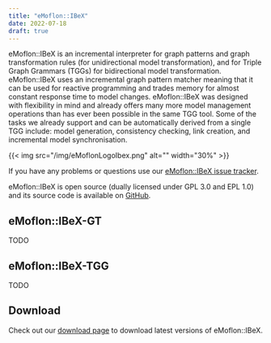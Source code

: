 ```yaml
---
title: "eMoflon::IBeX"
date: 2022-07-18
draft: true
---
```


<!-- Copy-pasted from the old eMoflon webpage -->
eMoflon::IBeX is an incremental interpreter for graph patterns and graph transformation rules (for unidirectional model transformation), and for Triple Graph Grammars (TGGs) for bidirectional model transformation.
eMoflon::IBeX uses an incremental graph pattern matcher meaning that it can be used for reactive programming and trades memory for almost constant response time to model changes.
eMoflon::IBeX was designed with flexibility in mind and already offers many more model management operations than has ever been possible in the same TGG tool.
Some of the tasks we already support and can be automatically derived from a single TGG include:
model generation, consistency checking, link creation, and incremental model synchronisation.

{{< img src="/img/eMoflonLogoIbex.png" alt="" width="30%" >}}

If you have any problems or questions use our [eMoflon::IBeX issue tracker](https://github.com/eMoflon/emoflon-ibex/issues).

eMoflon::IBeX is open source (dually licensed under GPL 3.0 and EPL 1.0) and its source code is available on [GitHub](https://github.com/eMoflon/emoflon-ibex).

## eMoflon::IBeX-GT

TODO


## eMoflon::IBeX-TGG

TODO


## Download

Check out our [download page](../download#emoflonibex) to download latest versions of eMoflon::IBeX.
